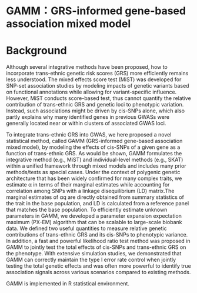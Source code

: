 # GAMM：GRS-informed gene-based association mixed model
# Background
Although several integrative methods have been proposed, how to incorporate trans-ethnic genetic risk scores (GRS) more efficiently remains less understood. The mixed effects score test (MiST) was developed for SNP-set association studies by modeling impacts of genetic variants based on functional annotations while allowing for variant-specific influence. However, MiST conducts score-based test, thus cannot quantify the relative contribution of trans-ethnic GRS and genetic loci to phenotypic variation. Instead, such associations might be driven by cis-SNPs alone, which also partly explains why many identified genes in previous GWASs were generally located near or within clusters of associated GWAS loci. 

To integrate trans-ethnic GRS into GWAS, we here proposed a novel statistical method, called GAMM (GRS-informed gene-based association mixed model), by modeling the effects of cis-SNPs of a given gene as a function of trans-ethnic GRS. As would be shown, GAMM formulates the integrative method (e.g., MiST) and individual-level methods (e.g., SKAT) within a unified framework through mixed models and includes many prior methods/tests as special cases. Under the context of polygenic genetic architecture that has been widely confirmed for many complex traits, we estimate α in terms of their marginal estimates while accounting for correlation among SNPs with a linkage disequilibrium (LD) matrix.The marginal estimates of αq are directly obtained from summary statistics of the trait in the base population, and LD is calculated from a reference panel that matches the base population. To efficiently estimate unknown parameters in GAMM, we developed a parameter expansion expectation maximum (PX-EM) algorithm that can be scalable to large-scale biobank data. We defined two useful quantities to measure relative genetic contributions of trans-ethnic GRS and its cis-SNPs to phenotypic variance. In addition, a fast and powerful likelihood ratio test method was proposed in GAMM to jointly test the total effects of cis-SNPs and trans-ethnic GRS on the phenotype. With extensive simulation studies, we demonstrated that GAMM can correctly maintain the type I error rate control when jointly testing the total genetic effects and was often more powerful to identify true association signals across various scenarios compared to existing methods.

GAMM is implemented in R statistical environment.

